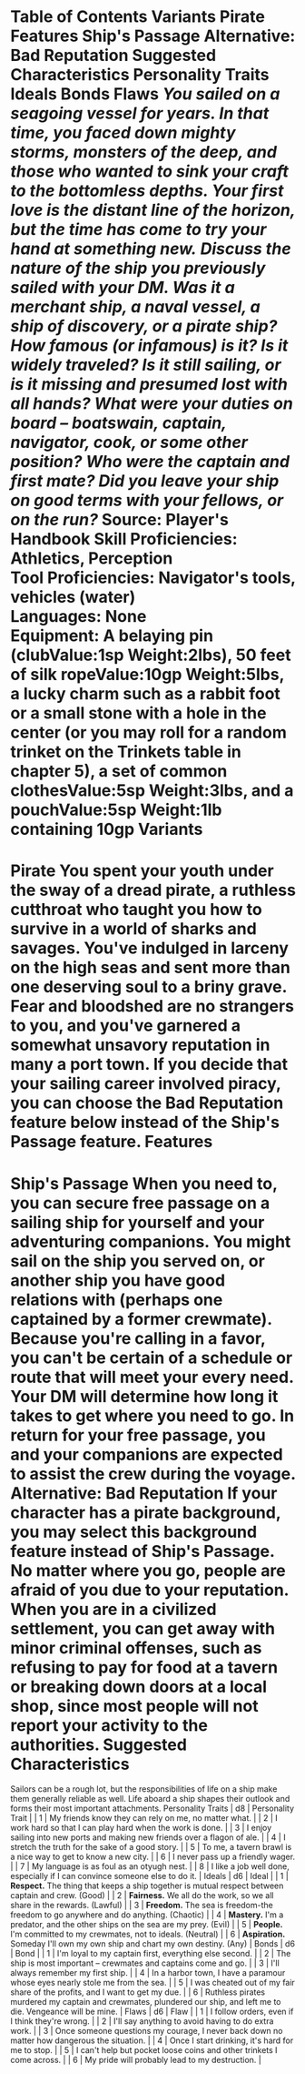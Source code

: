 Table of Contents
Variants
Pirate
Features
Ship's Passage
Alternative: Bad Reputation
Suggested Characteristics
Personality Traits
Ideals
Bonds
Flaws
***You sailed on a seagoing vessel for years. In that time, you faced down mighty storms, monsters of the deep, and those who wanted to sink your craft to the bottomless depths. Your first love is the distant line of the horizon, but the time has come to try your hand at something new.***
***Discuss the nature of the ship you previously sailed with your DM. Was it a merchant ship, a naval vessel, a ship of discovery, or a pirate ship? How famous (or infamous) is it? Is it widely traveled? Is it still sailing, or is it missing and presumed lost with all hands?***
***What were your duties on board – boatswain, captain, navigator, cook, or some other position? Who were the captain and first mate? Did you leave your ship on good terms with your fellows, or on the run?***
Source: Player's Handbook
**Skill Proficiencies:** Athletics, Perception  
**Tool Proficiencies:** Navigator's tools, vehicles (water)  
**Languages:** None  
**Equipment:** A belaying pin (clubValue:1sp Weight:2lbs), 50 feet of silk ropeValue:10gp Weight:5lbs, a lucky charm such as a rabbit foot or a small stone with a hole in the center (or you may roll for a random trinket on the Trinkets table in chapter 5), a set of common clothesValue:5sp Weight:3lbs, and a pouchValue:5sp Weight:1lb containing 10gp
Variants
========
Pirate
You spent your youth under the sway of a dread pirate, a ruthless cutthroat who taught you how to survive in a world of sharks and savages. You've indulged in larceny on the high seas and sent more than one deserving soul to a briny grave. Fear and bloodshed are no strangers to you, and you've garnered a somewhat unsavory reputation in many a port town.
If you decide that your sailing career involved piracy, you can choose the Bad Reputation feature below instead of the Ship's Passage feature.
Features
========
Ship's Passage
When you need to, you can secure free passage on a sailing ship for yourself and your adventuring companions. You might sail on the ship you served on, or another ship you have good relations with (perhaps one captained by a former crewmate). Because you're calling in a favor, you can't be certain of a schedule or route that will meet your every need. Your DM will determine how long it takes to get where you need to go. In return for your free passage, you and your companions are expected to assist the crew during the voyage.
Alternative: Bad Reputation
If your character has a pirate background, you may select this background feature instead of Ship's Passage.
No matter where you go, people are afraid of you due to your reputation. When you are in a civilized settlement, you can get away with minor criminal offenses, such as refusing to pay for food at a tavern or breaking down doors at a local shop, since most people will not report your activity to the authorities.
Suggested Characteristics
=========================
Sailors can be a rough lot, but the responsibilities of life on a ship make them generally reliable as well. Life aboard a ship shapes their outlook and forms their most important attachments.
Personality Traits
| d8 | Personality Trait |
| 1 | My friends know they can rely on me, no matter what. |
| 2 | I work hard so that I can play hard when the work is done. |
| 3 | I enjoy sailing into new ports and making new friends over a flagon of ale. |
| 4 | I stretch the truth for the sake of a good story. |
| 5 | To me, a tavern brawl is a nice way to get to know a new city. |
| 6 | I never pass up a friendly wager. |
| 7 | My language is as foul as an otyugh nest. |
| 8 | I like a job well done, especially if I can convince someone else to do it. |
Ideals
| d6 | Ideal |
| 1 | **Respect.** The thing that keeps a ship together is mutual respect between captain and crew. (Good) |
| 2 | **Fairness.** We all do the work, so we all share in the rewards. (Lawful) |
| 3 | **Freedom.** The sea is freedom-the freedom to go anywhere and do anything. (Chaotic) |
| 4 | **Mastery.** I'm a predator, and the other ships on the sea are my prey. (Evil) |
| 5 | **People.** I'm committed to my crewmates, not to ideals. (Neutral) |
| 6 | **Aspiration.** Someday I'll own my own ship and chart my own destiny. (Any) |
Bonds
| d6 | Bond |
| 1 | I'm loyal to my captain first, everything else second. |
| 2 | The ship is most important – crewmates and captains come and go. |
| 3 | I'll always remember my first ship. |
| 4 | In a harbor town, I have a paramour whose eyes nearly stole me from the sea. |
| 5 | I was cheated out of my fair share of the profits, and I want to get my due. |
| 6 | Ruthless pirates murdered my captain and crewmates, plundered our ship, and left me to die. Vengeance will be mine. |
Flaws
| d6 | Flaw |
| 1 | I follow orders, even if I think they're wrong. |
| 2 | I'll say anything to avoid having to do extra work. |
| 3 | Once someone questions my courage, I never back down no matter how dangerous the situation. |
| 4 | Once I start drinking, it's hard for me to stop. |
| 5 | I can't help but pocket loose coins and other trinkets I come across. |
| 6 | My pride will probably lead to my destruction. |